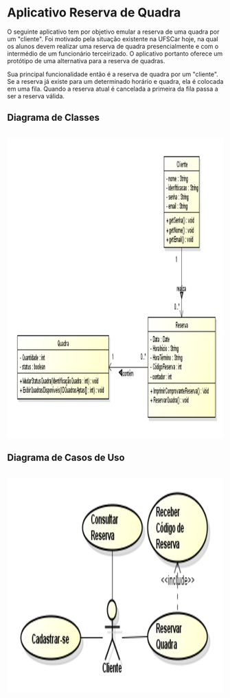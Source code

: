 <h1>Aplicativo Reserva de Quadra</h1>
<p>O seguinte aplicativo tem por objetivo emular a reserva de uma quadra por um "cliente". Foi motivado pela situação existente na UFSCar hoje, na qual os alunos devem realizar uma reserva de quadra presencialmente e com o intermédio de um funcionário terceirizado. O aplicativo portanto oferece um protótipo de uma alternativa para a reserva de quadras.</p>
<p>Sua principal funcionalidade então é a reserva de quadra por um "cliente". Se a reserva já existe para um determinado horário e quadra, ela é colocada em uma fila. Quando a reserva atual é cancelada a primeira da fila passa a ser a reserva válida.</p>
<h2>Diagrama de Classes</h2>
<br>
<img height="700" src="https://github.com/MurielMauch/AppReservaQuadra/blob/master/diagrama%20de%20classes.PNG" />
<h2>Diagrama de Casos de Uso</h2>
<br>
<img height="500" src="https://github.com/MurielMauch/AppReservaQuadra/blob/master/diagrama%20de%20casos%20de%20uso.PNG" />
